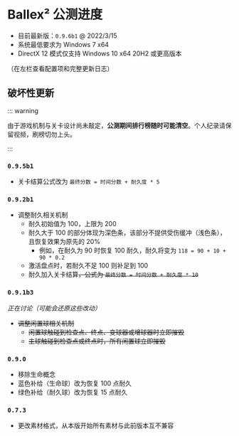 # Ballex² 公测进度

- 目前最新版：`0.9.6b1` @ 2022/3/15
- 系统最低要求为 Windows 7 x64
- DirectX 12 模式仅支持 Windows 10 x64 20H2 或更高版本

（在左栏查看配置项和完整更新日志）

## 破坏性更新

::: warning

由于游戏机制与关卡设计尚未敲定，**公测期间排行榜随时可能清空**。个人纪录请保留视频，刷榜切勿上头。

:::

### `0.9.5b1`

- 关卡结算公式改为 `最终分数 = 时间分数 + 耐久度 * 5`

### `0.9.2b1`

- 调整耐久相关机制
  - 耐久初始值为 100，上限为 200
  - 耐久大于 100 的部分体现为深色条，该部分不提供受伤缓冲（浅色条），且恢复效果为原先的 20%
    - 例如，在耐久为 90 时恢复 100 耐久，耐久将变为 `118 = 90 + 10 + 90 * 0.2`
  - 激活盘点时，若耐久不足 100 则补足到 100
  - 耐久加入关卡结算~~，公式为 `最终分数 = 时间分数 + 耐久度 * 10`~~

### `0.9.1b3`

_正在讨论（可能会还原这些改动）_

- ~~调整闲置球相关机制~~
  - ~~闲置球触碰到检查点、终点、变球器或增球器时立即摧毁~~
  - ~~主球触碰到检查点或终点时，所有闲置球立即摧毁~~

### `0.9.0`

- 移除生命概念
- 蓝色补给（生命球）改为恢复 100 点耐久
- 绿色补给（耐久球）改为恢复 15 点耐久

### `0.7.3`

- 更改素材格式，从本版开始所有素材与此前版本互不兼容
